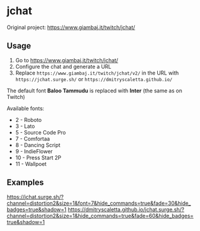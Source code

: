 # jchat

Original project: https://www.giambaj.it/twitch/jchat/

## Usage

1. Go to https://www.giambaj.it/twitch/jchat/
1. Configure the chat and generate a URL
1. Replace `https://www.giambaj.it/twitch/jchat/v2/` in the URL with `https://jchat.surge.sh/` or `https://dmitryscaletta.github.io/`

The default font **Baloo Tammudu** is replaced with **Inter** (the same as on Twitch)

Available fonts:

* 2 - Roboto
* 3 - Lato
* 5 - Source Code Pro
* 7 - Comfortaa
* 8 - Dancing Script
* 9 - IndieFlower
* 10 - Press Start 2P
* 11 - Wallpoet

## Examples

https://jchat.surge.sh/?channel=distortion2&size=1&font=7&hide_commands=true&fade=30&hide_badges=true&shadow=1
https://dmitryscaletta.github.io/jchat.surge.sh/?channel=distortion2&size=1&hide_commands=true&fade=60&hide_badges=true&shadow=1
